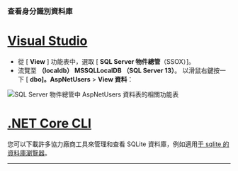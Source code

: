 ### <a name="view-the-identity-database"></a>查看身分識別資料庫

# <a name="visual-studio"></a>[Visual Studio](#tab/visual-studio) 

* 從 [ **View** ] 功能表中，選取 [ **SQL Server 物件總管**（SSOX）]。
* 流覽至 **（localdb） MSSQLLocalDB （SQL Server 13）**。 以滑鼠右鍵按一下 [ **dbo]。AspNetUsers**  >  **View 資料**：

![SQL Server 物件總管中 AspNetUsers 資料表的相關功能表](~/security/authentication/accconfirm/_static/ssox.png)

# <a name="net-core-cli"></a>[.NET Core CLI](#tab/netcore-cli)

您可以下載許多協力廠商工具來管理和查看 SQLite 資料庫，例如適用[于 sqlite 的資料庫瀏覽器](https://sqlitebrowser.org/)。

---